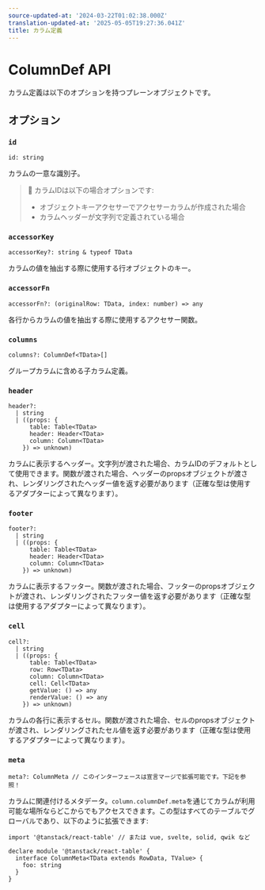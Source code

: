 ```yaml
---
source-updated-at: '2024-03-22T01:02:38.000Z'
translation-updated-at: '2025-05-05T19:27:36.041Z'
title: カラム定義
---
```

# ColumnDef API

カラム定義は以下のオプションを持つプレーンオブジェクトです。

## オプション

### `id`

```tsx
id: string
```

カラムの一意な識別子。

> 🧠 カラムIDは以下の場合オプションです:
>
> - オブジェクトキーアクセサーでアクセサーカラムが作成された場合
> - カラムヘッダーが文字列で定義されている場合

### `accessorKey`

```tsx
accessorKey?: string & typeof TData
```

カラムの値を抽出する際に使用する行オブジェクトのキー。

### `accessorFn`

```tsx
accessorFn?: (originalRow: TData, index: number) => any
```

各行からカラムの値を抽出する際に使用するアクセサー関数。

### `columns`

```tsx
columns?: ColumnDef<TData>[]
```

グループカラムに含める子カラム定義。

### `header`

```tsx
header?:
  | string
  | ((props: {
      table: Table<TData>
      header: Header<TData>
      column: Column<TData>
    }) => unknown)
```

カラムに表示するヘッダー。文字列が渡された場合、カラムIDのデフォルトとして使用できます。関数が渡された場合、ヘッダーのpropsオブジェクトが渡され、レンダリングされたヘッダー値を返す必要があります（正確な型は使用するアダプターによって異なります）。

### `footer`

```tsx
footer?:
  | string
  | ((props: {
      table: Table<TData>
      header: Header<TData>
      column: Column<TData>
    }) => unknown)
```

カラムに表示するフッター。関数が渡された場合、フッターのpropsオブジェクトが渡され、レンダリングされたフッター値を返す必要があります（正確な型は使用するアダプターによって異なります）。

### `cell`

```tsx
cell?:
  | string
  | ((props: {
      table: Table<TData>
      row: Row<TData>
      column: Column<TData>
      cell: Cell<TData>
      getValue: () => any
      renderValue: () => any
    }) => unknown)
```

カラムの各行に表示するセル。関数が渡された場合、セルのpropsオブジェクトが渡され、レンダリングされたセル値を返す必要があります（正確な型は使用するアダプターによって異なります）。

### `meta`

```tsx
meta?: ColumnMeta // このインターフェースは宣言マージで拡張可能です。下記を参照！
```

カラムに関連付けるメタデータ。`column.columnDef.meta`を通じてカラムが利用可能な場所ならどこからでもアクセスできます。この型はすべてのテーブルでグローバルであり、以下のように拡張できます:

```tsx
import '@tanstack/react-table' // または vue, svelte, solid, qwik など

declare module '@tanstack/react-table' {
  interface ColumnMeta<TData extends RowData, TValue> {
    foo: string
  }
}
```
